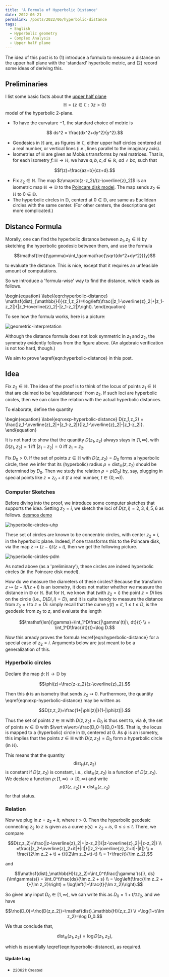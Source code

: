 ```yaml
---
title: 'A Formula of Hyperbolic Distance'
date: 2022-06-21
permalink: /posts/2022/06/hyperbolic-distance
tags:
  - English
  - Hyperbolic geometry
  - Complex Analysis
  - Upper half plane
---
```


The idea of this post is to (1) introduce a formula to measure a distance on the upper half plane with the 'standard' hyperbolic metric, and (2) record some ideas of deriving this.

## Preliminaries

I list some basic facts about the [upper half plane](https://en.wikipedia.org/wiki/Poincar%C3%A9_half-plane_model) $$\mathbb{H}=\{z\in\mathbb{C} : \Im z>0\}$$ model of the hyperbolic 2-plane.

 * To have the curvature $-1$, the standard choice of metric is

$$ ds^2 = \frac{dx^2+dy^2}{y^2}.$$

 * Geodesics in $\mathbb{H}$ are, as figures in $\mathbb{C}$, either upper half circles centered at a real number, or vertical lines (i.e., lines parallel to the imaginary axis).
 * Isometries of $\mathbb{H}$ are given as Mobius transforms by real matrices. That is, for each isometry $f\colon\mathbb{H}\to\mathbb{H}$, we have $a,b,c,d\in\mathbb{R}$, $ad\neq bc$, such that

 $$f(z)=\frac{az+b}{cz+d}.$$

 * Fix $z_2\in\mathbb{H}$. The map $z\mapsto(z-z_2)/(z-\overline{z}_2)$ is an isometric map $\mathbb{H}\to\mathbb{D}$ to the [Poincare disk model](https://en.wikipedia.org/wiki/Poincar%C3%A9_disk_model). The map sends $z_2\in\mathbb{H}$ to $0\in\mathbb{D}$.
 * The hyperbolic circles in $\mathbb{D}$, centerd at $0\in\mathbb{D}$, are same as Euclidean circles with the same center. (For other centers, the descriptions get more complicated.)

## Distance Formula

Morally, one can find the hyperbolic distance between $z_1,z_2\in\mathbb{H}$ by sketching the hyperbolic geodesic between them, and use the formula

$$\mathsf{len}(\gamma)=\int_\gamma\frac{\sqrt{dx^2+dy^2}}{y}$$

to evaluate the distance. This is nice, except that it requires an unfeasible amount of computations.

So we introduce a 'formula-wise' way to find the distance, which reads as follows.

\begin{equation}
\label{eqn:hyperbolic-distance}
\mathsf{dist}_{\mathbb{H}}(z_1,z_2)=\log\left(\frac{|z_1-\overline{z}_2|+|z_1-z_2|}{|z_1-\overline{z}_2|-|z_1-z_2|}\right).
\end{equation}

To see how the formula works, here is a picture:

![geometric-interpretation](/images/220621-fig1.png)

Although the distance formula does not look symmetric in $z_1$ and $z_2$, the symmetry evidently follows from the figure above. (An algebraic verification is not too hard, though.)

We aim to prove \eqref{eqn:hyperbolic-distance} in this post.

## Idea

Fix $z_2\in\mathbb{H}$. The idea of the proof is to think of the locus of points $z_1\in\mathbb{H}$ that are claimed to be 'equidistanced' from $z_2$. If such loci are hyperbolic circles, then we can claim the relation with the actual hyperbolic distances.

To elaborate, define the quantity

\begin{equation}
\label{eqn:exp-hyperbolic-distance}
D(z_1,z_2) = \frac{|z_1-\overline{z}_2|+|z_1-z_2|}{|z_1-\overline{z}_2|-|z_1-z_2|}.
\end{equation}

It is not hard to show that the quantity $D(z_1,z_2)$ always stays in $[1,\infty)$, with $D(z_1,z_2)=1$ iff $\vert z_1-z_2\vert =0$ iff $z_1=z_2$.

Fix $D_0>0$. If the set of points $z\in\mathbb{H}$ with $D(z,z_2)=D_0$ forms a hyperbolic circle, then we infer that its (hyperbolic) radius $\rho=\mathsf{dist}_\mathbb{H}(z,z_2)$ should be determined by $D_0$. Then we study the relation $\rho=\rho(D_0)$ by, say, plugging in special points like $z=z_0+it$ ($t$ a real number, $t\in(0,\infty)$).

### Computer Sketches

Before diving into the proof, we introduce some computer sketches that supports the idea. Setting $z_2=i$, we sketch the loci of $D(z,i)=2,3,4,5,6$ as follows. [desmos demo](https://www.desmos.com/calculator/qwkhrpfrh6)

![hyperbolic-circles-uhp](/images/220621-fig2.png)

These set of circles are known to be concentric circles, with center $z_2=i$, in the hyperbolic plane. Indeed, if one transforms this to the Poincare disk, via the map $z\mapsto(z-i)/(z+i)$, then we get the following picture.

![hyperbolic-circles-pdm](/images/220621-fig3.png)

As noted above (as a 'preliminary'), these circles are indeed hyperbolic circles (in the Poincare disk model).

How do we measure the diameters of these circles? Because the transform $z\mapsto(z-i)/(z+i)$ is an _isometry_, it does not matter whether we measure the distance in $\mathbb{D}$ or $\mathbb{H}$. But for $\mathbb{H}$, we know that (with $z_2=i$) the point $z=Di$ lies on the circle (i.e., $D(Di,i)=D$), and it is quite handy to measure the distance from $z_2=i$ to $z=Di$: simply recall that the curve $\gamma(t)=it$, $1\leq t\leq D$, is the geodesic from $z_2$ to $z$, and evaluate the length

$$\mathsf{len}(\gamma)=\int_1^D\frac{|\gamma'(t)|\, dt}{t} \\ = \int_1^D\frac{dt}{t}=\log D.$$

Now this aready proves the formula \eqref{eqn:hyperbolic-distance} for a special case of $z_2=i$. Arguments below are just meant to be a generalization of this.

### Hyperbolic circles

Declare the map $\phi\colon\mathbb{H}\to\mathbb{D}$ by

$$\phi(z)=\frac{z-z_2}{z-\overline{z}_2}.$$

Then this $\phi$ is an isometry that sends $z_2\mapsto 0$. Furthermore, the quantity \eqref{eqn:exp-hyperbolic-distance} may be written as

$$D(z,z_2)=\frac{1+|\phi(z)|}{1-|\phi(z)|}.$$

Thus the set of points $z\in\mathbb{H}$ with $D(z,z_2)=D_0$ is thus sent to, via $\phi$, the set of points $w\in\mathbb{D}$ with $\vert w\vert=\frac{D_0-1}{D_0+1}$. That is, the locus is mapped to a (hyperbolic) circle in $\mathbb{D}$, centered at $0$. As $\phi$ is an isometry, this implies that the points $z\in\mathbb{H}$ with $D(z,z_2)=D_0$ form a hyperbolic circle (in $\mathbb{H}$).

This means that the quantity $$\mathsf{dist}_\mathbb{H}(z,z_2)$$ is constant if $D(z,z_2)$ is constant, i.e., $\mathsf{dist}_\mathbb{H}(z,z_2)$ is a function of $D(z,z_2)$. We declare a function $\rho\colon[1,\infty)\to[0,\infty)$ and write $$\rho(D(z,z_2))=\mathsf{dist}_\mathbb{H}(z,z_2)$$ for that status.

### Relation

Now we plug in $z=z_2+it$, where $t>0$. Then the hyperbolic geodesic connecting $z_2$ to $z$ is given as a curve $\gamma(s)=z_2+is$, $0\leq s\leq t$. There, we compare

$$D(z,z_2)=\frac{|z-\overline{z}_2|+|z-z_2|}{|z-\overline{z}_2|-|z-z_2|} \\ =\frac{|z_2-\overline{z}_2+it|+|it|}{|z_2-\overline{z}_2+it|-|it|} \\ = \frac{(2\Im z_2 + t) + t}{(2\Im z_2+t)-t} \\ = 1+\frac{t}{\Im z_2},$$

and

$$\mathsf{dist}_\mathbb{H}(z,z_2)=\int_0^t\frac{|\gamma'(s)|\, ds}{\Im\gamma(s)} = \int_0^t\frac{ds}{\Im z_2 + s} \\ = \log\left(\frac{\Im z_2 + t}{\Im z_2}\right) = \log\left(1+\frac{t}{\Im z_2}\right).$$

So given any input $D_0\in[1,\infty)$, we can write this as $D_0=1+t/\Im z_2$, and we have

$$\rho(D_0)=\rho(D(z,z_2))=\mathsf{dist}_\mathbb{H}(z,z_2) \\ =\log(1+t/\Im z_2)=\log D_0.$$

We thus conclude that,

$$\mathsf{dist}_\mathbb{H}(z_1,z_2) = \log D(z_1,z_2),$$

which is essentially \eqref{eqn:hyperbolic-distance}, as required.

#### Update Log
 * <span style="font-size:12px">220621: Created</span>
